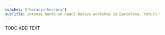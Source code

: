 ```yaml
---
coaches: ['horacio-herrera']
subTitle: Intense hands-on React Native workshop in Barcelona, return to work as a React Native specialist
---
```


TODO ADD TEXT

